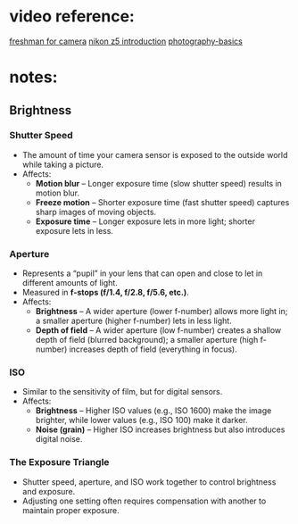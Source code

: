 # video reference:

[freshman for camera](https://www.bilibili.com/video/BV1zUqVYME8i/)
[nikon z5 introduction](https://www.bilibili.com/video/BV1g541157iC)
[photography-basics](https://photographylife.com/photography-basics)

# notes:

## **Brightness**

### **Shutter Speed**
- The amount of time your camera sensor is exposed to the outside world while taking a picture.
- Affects:
  - **Motion blur** – Longer exposure time (slow shutter speed) results in motion blur.
  - **Freeze motion** – Shorter exposure time (fast shutter speed) captures sharp images of moving objects.
  - **Exposure time** – Longer exposure lets in more light; shorter exposure lets in less.

### **Aperture**
- Represents a “pupil” in your lens that can open and close to let in different amounts of light.
- Measured in **f-stops (f/1.4, f/2.8, f/5.6, etc.)**.
- Affects:
  - **Brightness** – A wider aperture (lower f-number) allows more light in; a smaller aperture (higher f-number) lets in less light.
  - **Depth of field** – A wider aperture (low f-number) creates a shallow depth of field (blurred background); a smaller aperture (high f-number) increases depth of field (everything in focus).

### **ISO**
- Similar to the sensitivity of film, but for digital sensors.
- Affects:
  - **Brightness** – Higher ISO values (e.g., ISO 1600) make the image brighter, while lower values (e.g., ISO 100) make it darker.
  - **Noise (grain)** – Higher ISO increases brightness but also introduces digital noise.

### **The Exposure Triangle**
- Shutter speed, aperture, and ISO work together to control brightness and exposure.
- Adjusting one setting often requires compensation with another to maintain proper exposure.
